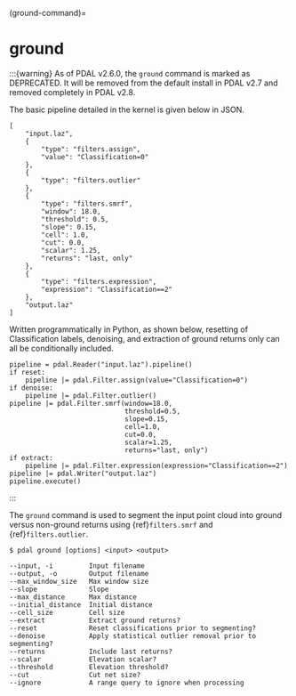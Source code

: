 (ground-command)=

# ground

:::{warning}
As of PDAL v2.6.0, the `ground` command is marked as DEPRECATED. It will
be removed from the default install in PDAL v2.7 and removed completely in
PDAL v2.8.

The basic pipeline detailed in the kernel is given below in JSON.

```
[
    "input.laz",
    {
        "type": "filters.assign",
        "value": "Classification=0"
    },
    {
        "type": "filters.outlier"
    },
    {
        "type": "filters.smrf",
        "window": 18.0,
        "threshold": 0.5,
        "slope": 0.15,
        "cell": 1.0,
        "cut": 0.0,
        "scalar": 1.25,
        "returns": "last, only"
    },
    {
        "type": "filters.expression",
        "expression": "Classification==2"
    },
    "output.laz"
]
```

Written programmatically in Python, as shown below, resetting of
Classification labels, denoising, and extraction of ground returns
only can all be conditionally included.

```
pipeline = pdal.Reader("input.laz").pipeline()
if reset:
    pipeline |= pdal.Filter.assign(value="Classification=0")
if denoise:
    pipeline |= pdal.Filter.outlier()
pipeline |= pdal.Filter.smrf(window=18.0,
                             threshold=0.5,
                             slope=0.15,
                             cell=1.0,
                             cut=0.0,
                             scalar=1.25,
                             returns="last, only")
if extract:
    pipeline |= pdal.Filter.expression(expression="Classification==2")
pipeline |= pdal.Writer("output.laz")
pipeline.execute()
```
:::

The `ground` command is used to segment the input point cloud into ground
versus non-ground returns using {ref}`filters.smrf` and {ref}`filters.outlier`.

```
$ pdal ground [options] <input> <output>
```

```
--input, -i         Input filename
--output, -o        Output filename
--max_window_size   Max window size
--slope             Slope
--max_distance      Max distance
--initial_distance  Initial distance
--cell_size         Cell size
--extract           Extract ground returns?
--reset             Reset classifications prior to segmenting?
--denoise           Apply statistical outlier removal prior to segmenting?
--returns           Include last returns?
--scalar            Elevation scalar?
--threshold         Elevation threshold?
--cut               Cut net size?
--ignore            A range query to ignore when processing
```
